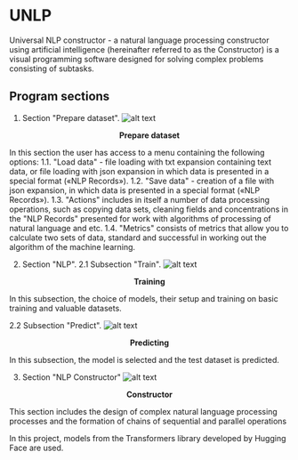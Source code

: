 # UNLP

Universal NLP constructor - a natural language processing constructor using artificial intelligence (hereinafter referred to as the Constructor) is a visual programming software designed for solving complex problems consisting of subtasks.

## Program sections

1. Section "Prepare dataset".
![alt text](https://github.com/val-ugs/UDevMe.Cryptography/blob/prod-v1/images/PrepareDataset.png?raw=true)
<p align="center">
  <b>Prepare dataset</b><br>
</p>

In this section the user has access to a menu containing the following options:
1.1. "Load data" - file loading with txt expansion containing text data, or file loading with json expansion in which data is presented in a special format («NLP Records»).
1.2. "Save data" - creation of a file with json expansion, in which data is presented in a special format («NLP Records»).
1.3. "Actions" includes in itself a number of data processing operations, such as copying data sets, cleaning fields and concentrations in the "NLP Records" presented for work with algorithms of processing of natural language and etc.
1.4. "Metrics" consists of metrics that allow you to calculate two sets of data, standard and successful in working out the algorithm of the machine learning.

2. Section "NLP".
2.1 Subsection "Train".
![alt text](https://github.com/val-ugs/UDevMe.Cryptography/blob/prod-v1/images/Traib.png?raw=true)
<p align="center">
  <b>Training</b><br>
</p>

In this subsection, the choice of models, their setup and training on basic training and valuable datasets.

2.2 Subsection "Predict".
![alt text](https://github.com/val-ugs/UDevMe.Cryptography/blob/prod-v1/images/Predict.png?raw=true)
<p align="center">
  <b>Predicting</b><br>
</p>

In this subsection, the model is selected and the test dataset is predicted.

3. Section "NLP Constructor"
![alt text](https://github.com/val-ugs/UDevMe.Cryptography/blob/prod-v1/images/Constructor.png?raw=true)
<p align="center">
  <b>Constructor</b><br>
</p>

This section includes the design of complex natural language processing processes and the formation of chains of sequential and parallel operations

In this project, models from the Transformers library developed by Hugging Face are used.